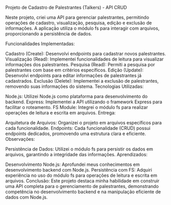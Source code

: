 
Projeto de Cadastro de Palestrantes (Talkers) - API CRUD

Neste projeto, criei uma API para gerenciar palestrantes, permitindo operações de cadastro, visualização, pesquisa, edição e exclusão de informações. A aplicação utiliza o módulo fs para interagir com arquivos, proporcionando a persistência de dados.

Funcionalidades Implementadas:

Cadastro (Create): Desenvolvi endpoints para cadastrar novos palestrantes.
Visualização (Read): Implementei funcionalidades de leitura para visualizar informações dos palestrantes.
Pesquisa (Read): Permiti a pesquisa por palestrantes com base em critérios específicos.
Edição (Update): Desenvolvi endpoints para editar informações de palestrantes já cadastrados.
Exclusão (Delete): Implementei a exclusão de palestrantes, removendo suas informações do sistema.
Tecnologias Utilizadas:

Node.js: Utilizei Node.js como plataforma para desenvolvimento do backend.
Express: Implementei a API utilizando o framework Express para facilitar o roteamento.
FS Module: Integrei o módulo fs para realizar operações de leitura e escrita em arquivos.
Entrega:

Arquitetura de Arquivos: Organizei o projeto em arquivos específicos para cada funcionalidade.
Endpoints: Cada funcionalidade (CRUD) possui endpoints dedicados, promovendo uma estrutura clara e eficiente.
Observações:

Persistência de Dados: Utilizei o módulo fs para persistir os dados em arquivos, garantindo a integridade das informações.
Aprendizados:

Desenvolvimento Node.js: Aprofundei meus conhecimentos em desenvolvimento backend com Node.js.
Persistência com FS: Adquiri experiência no uso do módulo fs para operações de leitura e escrita em arquivos.
Conclusão:
Este projeto destaca minha habilidade em construir uma API completa para o gerenciamento de palestrantes, demonstrando competência no desenvolvimento backend e na manipulação eficiente de dados com Node.js.
